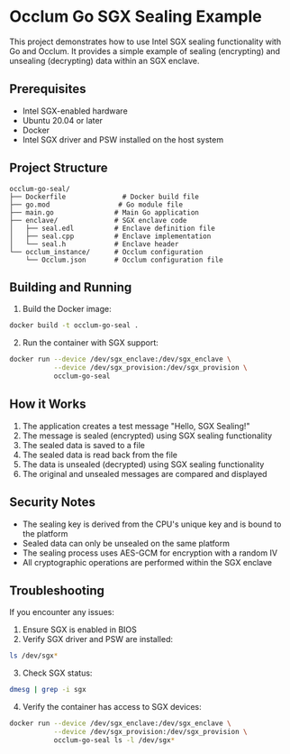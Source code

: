 # Occlum Go SGX Sealing Example

This project demonstrates how to use Intel SGX sealing functionality with Go and Occlum. It provides a simple example of sealing (encrypting) and unsealing (decrypting) data within an SGX enclave.

## Prerequisites

- Intel SGX-enabled hardware
- Ubuntu 20.04 or later
- Docker
- Intel SGX driver and PSW installed on the host system

## Project Structure

```
occlum-go-seal/
├── Dockerfile              # Docker build file
├── go.mod                 # Go module file
├── main.go               # Main Go application
├── enclave/              # SGX enclave code
│   ├── seal.edl          # Enclave definition file
│   ├── seal.cpp          # Enclave implementation
│   └── seal.h            # Enclave header
└── occlum_instance/      # Occlum configuration
    └── Occlum.json       # Occlum configuration file
```

## Building and Running

1. Build the Docker image:
```bash
docker build -t occlum-go-seal .
```

2. Run the container with SGX support:
```bash
docker run --device /dev/sgx_enclave:/dev/sgx_enclave \
           --device /dev/sgx_provision:/dev/sgx_provision \
           occlum-go-seal
```

## How it Works

1. The application creates a test message "Hello, SGX Sealing!"
2. The message is sealed (encrypted) using SGX sealing functionality
3. The sealed data is saved to a file
4. The sealed data is read back from the file
5. The data is unsealed (decrypted) using SGX sealing functionality
6. The original and unsealed messages are compared and displayed

## Security Notes

- The sealing key is derived from the CPU's unique key and is bound to the platform
- Sealed data can only be unsealed on the same platform
- The sealing process uses AES-GCM for encryption with a random IV
- All cryptographic operations are performed within the SGX enclave

## Troubleshooting

If you encounter any issues:

1. Ensure SGX is enabled in BIOS
2. Verify SGX driver and PSW are installed:
```bash
ls /dev/sgx*
```

3. Check SGX status:
```bash
dmesg | grep -i sgx
```

4. Verify the container has access to SGX devices:
```bash
docker run --device /dev/sgx_enclave:/dev/sgx_enclave \
           --device /dev/sgx_provision:/dev/sgx_provision \
           occlum-go-seal ls -l /dev/sgx*
```